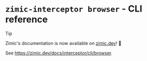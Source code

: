 # `zimic-interceptor browser` - CLI reference

> [!TIP]
>
> Zimic's documentation is now available on [zimic.dev](https://zimic.dev)! :tada:

See https://zimic.dev/docs/interceptor/cli/browser.
